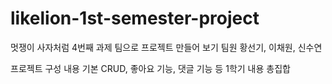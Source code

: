 # likelion-1st-semester-project
멋쟁이 사자처럼 4번째 과제 팀으로 프로젝트 만들어 보기 
팀원 황선기, 이채원, 신수연

프로젝트 구성 내용 
기본 CRUD, 좋아요 기능, 댓글 기능 등 1학기 내용 총집합
